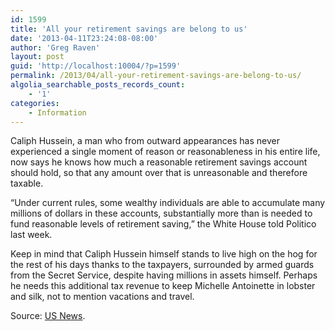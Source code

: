 ```yaml
---
id: 1599
title: 'All your retirement savings are belong to us'
date: '2013-04-11T23:24:08-08:00'
author: 'Greg Raven'
layout: post
guid: 'http://localhost:10004/?p=1599'
permalink: /2013/04/all-your-retirement-savings-are-belong-to-us/
algolia_searchable_posts_records_count:
    - '1'
categories:
    - Information
---
```


Caliph Hussein, a man who from outward appearances has never experienced a single moment of reason or reasonableness in his entire life, now says he knows how much a reasonable retirement savings account should hold, so that any amount over that is unreasonable and therefore taxable.  
  
“Under current rules, some wealthy individuals are able to accumulate many millions of dollars in these accounts, substantially more than is needed to fund reasonable levels of retirement saving,” the White House told Politico last week.

Keep in mind that Caliph Hussein himself stands to live high on the hog for the rest of his days thanks to the taxpayers, surrounded by armed guards from the Secret Service, despite having millions in assets himself. Perhaps he needs this additional tax revenue to keep Michelle Antoinette in lobster and silk, not to mention vacations and travel.

Source: [US News](http://www.usnews.com/news/articles/2013/04/10/obama-budget-proposes-cap-on-retirement-saving).